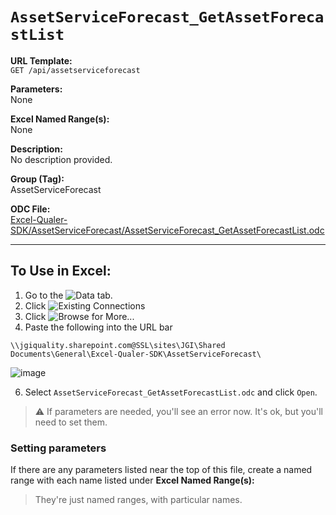 # `AssetServiceForecast_GetAssetForecastList`

**URL Template:**  
`GET /api/assetserviceforecast`

**Parameters:**  
None

**Excel Named Range(s):**  
None

**Description:**  
No description provided.

**Group (Tag):**  
AssetServiceForecast

**ODC File:**  
[Excel-Qualer-SDK/AssetServiceForecast/AssetServiceForecast_GetAssetForecastList.odc](https://github.com/Johnson-Gage-Inspection-Inc/qualer-sdk-odc/blob/main/Excel-Qualer-SDK/AssetServiceForecast/AssetServiceForecast_GetAssetForecastList.odc)

---

To Use in Excel:
---

1. Go to the ![`Data`](https://github.com/user-attachments/assets/da437a70-57b3-4c5b-bb01-4910ece19ed1)
 tab.
3. Click ![Existing Connections](https://github.com/user-attachments/assets/a2f1ed67-b2e0-4c23-ac90-68c870e60289)
4. Click ![`Browse for More...`](https://github.com/user-attachments/assets/8e698494-6865-41e7-b6fa-043aea81809a)
5. Paste the following into the URL bar
```
\\jgiquality.sharepoint.com@SSL\sites\JGI\Shared Documents\General\Excel-Qualer-SDK\AssetServiceForecast\
```

![image](https://github.com/user-attachments/assets/1e1a8d87-0377-446d-aaf5-d78562991db3)

6. Select `AssetServiceForecast_GetAssetForecastList.odc` and click `Open`.

> ⚠️ If parameters are needed, you'll see an error now. It's ok, but you'll need to set them.

### Setting parameters
If there are any parameters listed near the top of this file, create a named range with each name listed under **Excel Named Range(s):**
> They're just named ranges, with particular names.
